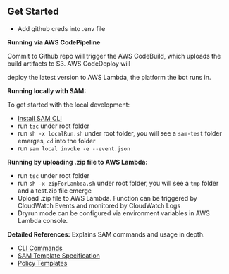 ## Get Started

* Add github creds into .env file

**Running via AWS CodePipeline**

Commit to Github repo will trigger the AWS CodeBuild, which uploads the build artifacts to S3. AWS CodeDeploy will

deploy the latest version to AWS Lambda, the platform the bot runs in.

**Running locally with SAM:**

To get started with the local development:

* [Install SAM CLI](https://docs.aws.amazon.com/serverless-application-model/latest/developerguide/serverless-sam-cli-install.html)
* run `tsc` under root folder
* run `sh -x localRun.sh` under root folder, you will see a `sam-test` folder emerges, `cd` into the folder
* run `sam local invoke -e --event.json` 


**Running by uploading .zip file to AWS Lambda:**

* run `tsc` under root folder
* run `sh -x zipForLambda.sh` under root folder, you will see a `tmp` folder and a test.zip file emerge
* Upload .zip file to AWS Lambda. Function can be triggered by CloudWatch Events and monitored by CloudWatch Logs
* Dryrun mode can be configured via environment variables in AWS Lambda console. 


**Detailed References:** Explains SAM commands and usage in depth.

* [CLI Commands](https://docs.aws.amazon.com/serverless-application-model/latest/developerguide/serverless-sam-cli-command-reference.html)
* [SAM Template Specification](https://github.com/awslabs/serverless-application-model/blob/master/versions/2016-10-31.md)
* [Policy Templates](https://docs.aws.amazon.com/serverless-application-model/latest/developerguide/serverless-policy-templates.html)